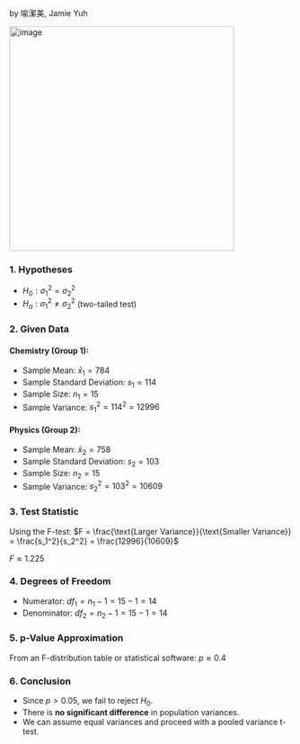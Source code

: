 by 喻潔美, Jamie Yuh

<img width="400" alt="image" src="https://github.com/user-attachments/assets/6be0f60b-50ae-4a45-9285-da19709e46f9" />

### **1. Hypotheses**
- $H_0: \sigma_1^2 = \sigma_2^2$
- $H_a: \sigma_1^2 \neq \sigma_2^2$ (two-tailed test)

### **2. Given Data**
#### Chemistry (Group 1):
- Sample Mean: $\bar{x}_1 = 784$
- Sample Standard Deviation: $s_1 = 114$
- Sample Size: $n_1 = 15$
- Sample Variance: $s_1^2 = 114^2 = 12996$

#### Physics (Group 2):
- Sample Mean: $\bar{x}_2 = 758$
- Sample Standard Deviation: $s_2 = 103$
- Sample Size: $n_2 = 15$
- Sample Variance: $s_2^2 = 103^2 = 10609$

### **3. Test Statistic**
Using the F-test:
$F = \frac{\text{Larger Variance}}{\text{Smaller Variance}} = \frac{s_1^2}{s_2^2} = \frac{12996}{10609}$

$F \approx 1.225$

### **4. Degrees of Freedom**
- Numerator: $df_1 = n_1 - 1 = 15 - 1 = 14$
- Denominator: $df_2 = n_2 - 1 = 15 - 1 = 14$

### **5. p-Value Approximation**
From an F-distribution table or statistical software:
$p \approx 0.4$

### **6. Conclusion**
- Since $p > 0.05$, we fail to reject $H_0$.
- There is **no significant difference** in population variances.
- We can assume equal variances and proceed with a pooled variance t-test.
